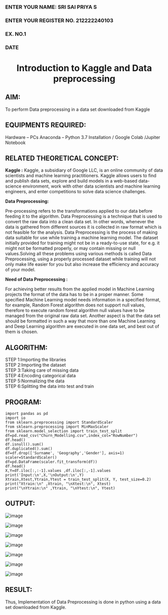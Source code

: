 <H3>ENTER YOUR NAME: SRI SAI PRIYA S</H3>
<H3>ENTER YOUR REGISTER NO. 212222240103</H3>
<H3>EX. NO.1</H3>
<H3>DATE</H3>
<H1 ALIGN =CENTER> Introduction to Kaggle and Data preprocessing</H1>

## AIM:

To perform Data preprocessing in a data set downloaded from Kaggle

## EQUIPMENTS REQUIRED:
Hardware – PCs
Anaconda – Python 3.7 Installation / Google Colab /Jupiter Notebook

## RELATED THEORETICAL CONCEPT:

**Kaggle :**
Kaggle, a subsidiary of Google LLC, is an online community of data scientists and machine learning practitioners. Kaggle allows users to find and publish data sets, explore and build models in a web-based data-science environment, work with other data scientists and machine learning engineers, and enter competitions to solve data science challenges.

**Data Preprocessing:**

Pre-processing refers to the transformations applied to our data before feeding it to the algorithm. Data Preprocessing is a technique that is used to convert the raw data into a clean data set. In other words, whenever the data is gathered from different sources it is collected in raw format which is not feasible for the analysis.
Data Preprocessing is the process of making data suitable for use while training a machine learning model. The dataset initially provided for training might not be in a ready-to-use state, for e.g. it might not be formatted properly, or may contain missing or null values.Solving all these problems using various methods is called Data Preprocessing, using a properly processed dataset while training will not only make life easier for you but also increase the efficiency and accuracy of your model.

**Need of Data Preprocessing :**

For achieving better results from the applied model in Machine Learning projects the format of the data has to be in a proper manner. Some specified Machine Learning model needs information in a specified format, for example, Random Forest algorithm does not support null values, therefore to execute random forest algorithm null values have to be managed from the original raw data set.
Another aspect is that the data set should be formatted in such a way that more than one Machine Learning and Deep Learning algorithm are executed in one data set, and best out of them is chosen.


## ALGORITHM:
STEP 1:Importing the libraries<BR>
STEP 2:Importing the dataset<BR>
STEP 3:Taking care of missing data<BR>
STEP 4:Encoding categorical data<BR>
STEP 5:Normalizing the data<BR>
STEP 6:Splitting the data into test and train<BR>

##  PROGRAM:
```
import pandas as pd                                                 
import io
from sklearn.preprocessing import StandardScaler
from sklearn.preprocessing import MinMaxScaler
from sklearn.model_selection import train_test_split
df=pd.read_csv("Churn_Modelling.csv",index_col="RowNumber")         
df.head()
df.isnull().sum()                                                   
df.duplicated().sum()                                              
df=df.drop(['Surname', 'Geography','Gender'], axis=1)               
scaler=StandardScaler()                                            
df=pd.DataFrame(scaler.fit_transform(df))
df.head()
X,Y=df.iloc[:,:-1].values ,df.iloc[:,-1].values                     
print('Input:\n',X,'\nOutput:\n',Y) 
Xtrain,Xtest,Ytrain,Ytest = train_test_split(X, Y, test_size=0.2)   
print("Xtrain:\n" ,Xtrain, "\nXtest:\n", Xtest)                     
print("\nYtrain:\n" ,Ytrain, "\nYtest:\n", Ytest)                   
```
## OUTPUT:
![image](https://github.com/user-attachments/assets/2a6b4772-9103-4591-b2ae-5dbd95fddb2a)

![image](https://github.com/user-attachments/assets/8233493d-cfe6-4b61-88e8-d0a1c7e9298e)

![image](https://github.com/user-attachments/assets/ddc02573-faf9-45c9-bccb-9c8fb05ba21a)

![image](https://github.com/user-attachments/assets/46c4776a-2d51-4dbe-a1a0-376fb928a6a2)

![image](https://github.com/user-attachments/assets/8ead25c0-436c-4cdf-b0d7-0fc820243f72)

![image](https://github.com/user-attachments/assets/7b5ebc34-3edd-43b8-8492-273e33d17db2)

![image](https://github.com/user-attachments/assets/7e179cdd-7b3d-4973-9b51-1d56fcb133e3)

## RESULT:
Thus, Implementation of Data Preprocessing is done in python  using a data set downloaded from Kaggle.


